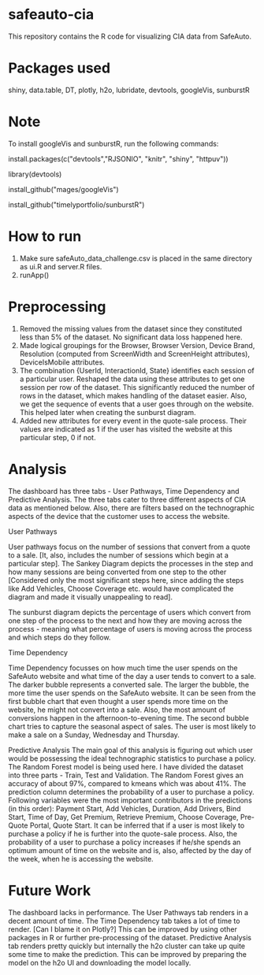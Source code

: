 # safeauto-cia
This repository contains the R code for visualizing CIA data from SafeAuto.

# Packages used
shiny, data.table, DT, plotly, h2o, lubridate, devtools, googleVis, sunburstR

# Note
To install googleVis and sunburstR, run the following commands:

install.packages(c("devtools","RJSONIO", "knitr", "shiny", "httpuv"))

library(devtools)

install_github("mages/googleVis")

install_github("timelyportfolio/sunburstR")

# How to run
1. Make sure safeAuto_data_challenge.csv is placed in the same directory as ui.R and server.R files.
2. runApp()

# Preprocessing
1. Removed the missing values from the dataset since they constituted less than 5% of the dataset. No significant data loss happened here.
2. Made logical groupings for the Browser, Browser Version, Device Brand, Resolution (computed from ScreenWidth and ScreenHeight attributes), DeviceIsMobile attributes.
3. The combination {UserId, InteractionId, State} identifies each session of a particular user. Reshaped the data using these attributes to get one session per row of the dataset. This significantly reduced the number of rows in the dataset, which makes handling of the dataset easier. Also, we get the sequence of events that a user goes through on the website. This helped later when creating the sunburst diagram.
4. Added new attributes for every event in the quote-sale process. Their values are indicated as 1 if the user has visited the website at this particular step, 0 if not.

# Analysis
The dashboard has three tabs - User Pathways, Time Dependency and Predictive Analysis. The three tabs cater to three different aspects of CIA data as mentioned below. Also, there are filters based on the technographic aspects of the device that the customer uses to access the website.

User Pathways

User pathways focus on the number of sessions that convert from a quote to a sale. [It, also, includes the number of sessions which begin at a particular step]. The Sankey Diagram depicts the processes in the step and how many sessions are being converted from one step to the other [Considered only the most significant steps here, since adding the steps like Add Vehicles, Choose Coverage etc. would have complicated the diagram and made it visually unappealing to read]. 

The sunburst diagram depicts the percentage of users which convert from one step of the process to the next and how they are moving across the process - meaning what percentage of users is moving across the process and which steps do they follow.

Time Dependency

Time Dependency focusses on how much time the user spends on the SafeAuto website and what time of the day a user tends to convert to a sale. The darker bubble represents a converted sale. The larger the bubble, the more time the user spends on the SafeAuto website. It can be seen from the first bubble chart that even thought a user spends more time on the website, he might not convert into a sale. Also, the most amount of conversions happen in the afternoon-to-evening time. The second bubble chart tries to capture the seasonal aspect of sales. The user is most likely to make a sale on a Sunday, Wednesday and Thursday.

Predictive Analysis
The main goal of this analysis is figuring out which user would be possessing the ideal technographic statistics to purchase a policy. The Random Forest model is being used here. I have divided the dataset into three parts - Train, Test and Validation. The Random Forest gives an accuracy of about 97%, compared to kmeans which was about 41%. The prediction column determines the probability of a user to purchase a policy. Following variables were the most important contributors in the predictions (in this order): Payment Start, Add Vehicles, Duration, Add Drivers, Bind Start, Time of Day, Get Premium, Retrieve Premium, Choose Coverage, Pre-Quote Portal, Quote Start. It can be inferred that if a user is most likely to purchase a policy if he is further into the quote-sale process. Also, the probability of a user to purchase a policy increases if he/she spends an optimum amount of time on the website and is, also, affected by the day of the week, when he is accessing the website. 

# Future Work
The dashboard lacks in performance. The User Pathways tab renders in a decent amount of time. The Time Dependency tab takes a lot of time to render. [Can I blame it on Plotly?] This can be improved by using other packages in R or further pre-processing of the dataset. Predictive Analysis tab renders pretty quickly but internally the h2o cluster can take up quite some time to make the prediction. This can be improved by preparing the model on the h2o UI and downloading the model locally.
